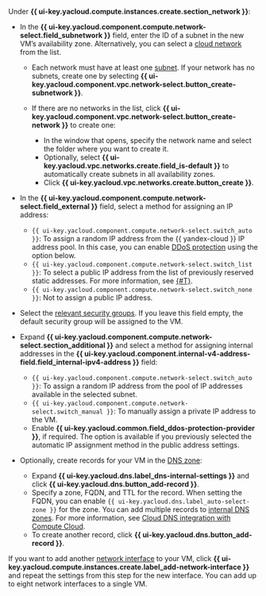 Under **{{ ui-key.yacloud.compute.instances.create.section_network }}**:

* In the **{{ ui-key.yacloud.component.compute.network-select.field_subnetwork }}** field, enter the ID of a subnet in the new VM’s availability zone. Alternatively, you can select a [cloud network](../../../vpc/concepts/network.md#network) from the list.

    * Each network must have at least one [subnet](../../../vpc/concepts/network.md#subnet). If your network has no subnets, create one by selecting **{{ ui-key.yacloud.component.vpc.network-select.button_create-subnetwork }}**.
    * If there are no networks in the list, click **{{ ui-key.yacloud.component.vpc.network-select.button_create-network }}** to create one:

        * In the window that opens, specify the network name and select the folder where you want to create it.
        * Optionally, select **{{ ui-key.yacloud.vpc.networks.create.field_is-default }}** to automatically create subnets in all availability zones.
        * Click **{{ ui-key.yacloud.vpc.networks.create.button_create }}**.

* In the **{{ ui-key.yacloud.component.compute.network-select.field_external }}** field, select a method for assigning an IP address:

    * `{{ ui-key.yacloud.component.compute.network-select.switch_auto }}`: To assign a random IP address from the {{ yandex-cloud }} IP address pool. In this case, you can enable [DDoS protection](../../../vpc/ddos-protection/index.md) using the option below.
    * `{{ ui-key.yacloud.component.compute.network-select.switch_list }}`: To select a public IP address from the list of previously reserved static addresses. For more information, see [{#T}](../../../vpc/operations/set-static-ip.md).
    * `{{ ui-key.yacloud.component.compute.network-select.switch_none }}`: Not to assign a public IP address.

* Select the [relevant security groups](../../../vpc/concepts/security-groups.md). If you leave this field empty, the default security group will be assigned to the VM.

* Expand **{{ ui-key.yacloud.component.compute.network-select.section_additional }}** and select a method for assigning internal addresses in the **{{ ui-key.yacloud.component.internal-v4-address-field.field_internal-ipv4-address }}** field:

    * `{{ ui-key.yacloud.component.compute.network-select.switch_auto }}`: To assign a random IP address from the pool of IP addresses available in the selected subnet.
    * `{{ ui-key.yacloud.component.compute.network-select.switch_manual }}`: To manually assign a private IP address to the VM.
    * Enable **{{ ui-key.yacloud.common.field_ddos-protection-provider }}**, if required. The option is available if you previously selected the automatic IP assignment method in the public address settings.

* Optionally, create records for your VM in the [DNS zone](../../../dns/concepts/dns-zone.md):

    * Expand **{{ ui-key.yacloud.dns.label_dns-internal-settings }}** and click **{{ ui-key.yacloud.dns.button_add-record }}**.
    * Specify a zone, FQDN, and TTL for the record. When setting the FQDN, you can enable `{{ ui-key.yacloud.dns.label_auto-select-zone }}` for the zone.
      You can add multiple records to [internal DNS zones](../../../dns/concepts/dns-zone.md). For more information, see [Cloud DNS integration with Compute Cloud](../../../dns/concepts/compute-integration.md).
    * To create another record, click **{{ ui-key.yacloud.dns.button_add-record }}**.

If you want to add another [network interface](../../../compute/concepts/network.md) to your VM, click **{{ ui-key.yacloud.compute.instances.create.label_add-network-interface }}** and repeat the settings from this step for the new interface. You can add up to eight network interfaces to a single VM.
